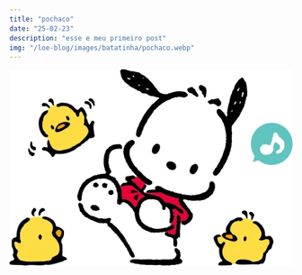 ```yaml
---
title: "pochaco"
date: "25-02-23"
description: "esse e meu primeiro post"
img: "/loe-blog/images/batatinha/pochaco.webp"
---
```


![pochaco](pochaco.webp)
